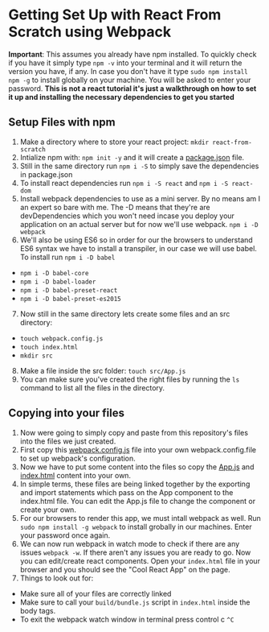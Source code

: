 # Getting Set Up with React From Scratch using Webpack

**Important**: This assumes you already have npm installed. To quickly check if you have it simply type `npm -v` into your terminal and it will return the version you have, if any. In case you don't have it type `sudo npm install npm -g` to install globally on your machine. You will be asked to enter your password.
**This is not a react tutorial it's just a walkthrough on how to set it up and installing the necessary dependencies to get you started**

## Setup Files with npm
1. Make a directory where to store your react project: `mkdir react-from-scratch`
2. Intialize npm with: `npm init -y` and it will create a [package.json](###) file.
3. Still in the same directory run `npm i -S` to simply save the dependencies in package.json
4. To install react dependencies run `npm i -S react` and `npm i -S react-dom`
5. Install webpack dependencies to use as a mini server. By no means am I an expert so bare with me. The -D means that they're are devDependencies which you won't need incase you deploy your application on an actual server but for now we'll use webpack.  `npm i -D webpack`
6. We'll also be using ES6 so in order for our the browsers to understand ES6 syntax we have to install a transpiler, in our case we will use babel. To install run `npm i -D babel`
* `npm i -D babel-core`
* `npm i -D babel-loader`
* `npm i -D babel-preset-react`
* `npm i -D babel-preset-es2015`
7. Now still in the same directory lets create some files and an src directory:
  * `touch webpack.config.js`
  * `touch index.html`
  * `mkdir src`
8. Make a file inside the src folder: `touch src/App.js`
9. You can make sure you've created the right files by running the `ls` command to list all the files in the directory.


## Copying into your files
1. Now were going to simply copy and paste from this repository's files into the files we just created.
2. First copy this [webpack.config.js](https://github.com/sergrdz7/react-from-scratch/blob/master/webpack.config.js) file into your own webpack.config.file to set up webpack's configuration.
3. Now we have to put some content into the files so copy the [App.js](https://github.com/sergrdz7/react-from-scratch/blob/master/src/App.js) and [index.html](https://github.com/sergrdz7/react-from-scratch/blob/master/index.html) content into your own.
4. In simple terms, these files are being linked together by the exporting and import statements which pass on the App component to the index.html file. You can edit the App.js file to change the component or create your own.
5. For our browsers to render this app, we must intall webpack as well. Run `sudo npm install -g webpack` to install grobally in our machines. Enter your password once again.
6. We can now run webpack in watch mode to check if there are any issues `webpack -w`. If there aren't any issues you are ready to go.
Now you can edit/create react components. Open your `index.html` file in your browser and you should see the "Cool React App" on the page.
7. Things to look out for:
 * Make sure all of your files are correctly linked
 * Make sure to call your  `build/bundle.js` script in `index.html` inside the body tags.
 * To exit the webpack watch window in terminal press control c `^C`
